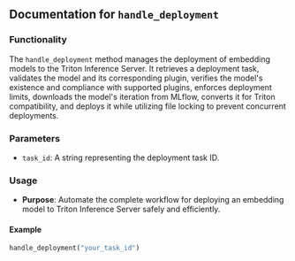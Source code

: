 ## Documentation for `handle_deployment`

### Functionality
The `handle_deployment` method manages the deployment of embedding models to the Triton Inference Server. It retrieves a deployment task, validates the model and its corresponding plugin, verifies the model's existence and compliance with supported plugins, enforces deployment limits, downloads the model's iteration from MLflow, converts it for Triton compatibility, and deploys it while utilizing file locking to prevent concurrent deployments.

### Parameters
- `task_id`: A string representing the deployment task ID.

### Usage
- **Purpose**: Automate the complete workflow for deploying an embedding model to Triton Inference Server safely and efficiently.

#### Example
```python
handle_deployment("your_task_id")
```